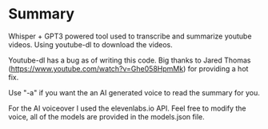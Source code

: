 # Summary

Whisper + GPT3 powered tool used to transcribe and summarize youtube videos.
Using youtube-dl to download the videos.  

Youtube-dl has a bug as of writing this code. Big thanks to Jared Thomas (https://www.youtube.com/watch?v=Ghe058HpmMk) for providing a hot fix.  

Use "-a" if you want the an AI generated voice to read the summary for you. 

For the AI voiceover I used the elevenlabs.io API. Feel free to modify the voice, all of the models are provided in the models.json file.


